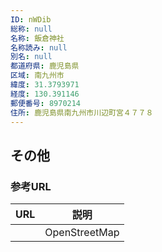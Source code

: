 ```yaml
---
ID: nWDib
総称: null
名称: 飯倉神社
名称読み: null
別名: null
都道府県: 鹿児島県
区域: 南九州市
緯度: 31.3793971
経度: 130.391146
郵便番号: 8970214
住所: 鹿児島県南九州市川辺町宮４７７８
---
```


## その他

### 参考URL

| URL | 説明          |
| --- | ------------- |
|     | OpenStreetMap |
